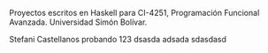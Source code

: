 Proyectos escritos en Haskell para CI-4251, Programación Funcional Avanzada.
Universidad Simón Bolívar.

Stefani Castellanos
probando 123
dsasda
adsada
sdasdasd
